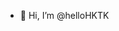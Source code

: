 - 👋 Hi, I’m @helloHKTK

<!---
helloHKTK/helloHKTK is a ✨ special ✨ repository because its `README.md` (this file) appears on your GitHub profile.
You can click the Preview link to take a look at your changes.
--->
